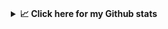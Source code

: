 <div align="center"> 
<h3></h3>


<details>
 <summary> <b>📈 Click here for my Github stats</b></summary>

[![GitHub Streak](https://github-readme-streak-stats.herokuapp.com?user=Mehul2203&theme=elegant)](https://git.io/streak-stats) 
![GitHub Stats](https://github-readme-stats.vercel.app/api?username=Mehul2203&show_icons=true&theme=tokyonight&hide_title=True)

</details>
</div>
